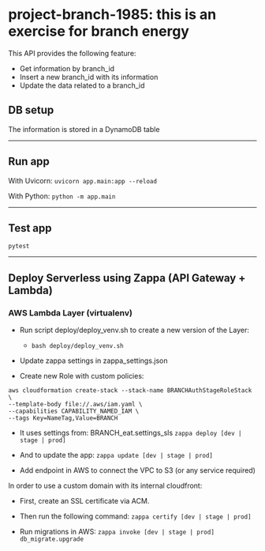 # project-branch-1985: this is an exercise for branch energy
This API provides the following feature:
- Get information by branch_id
- Insert a new branch_id with its information
- Update the data related to a branch_id

## DB setup
The information is stored in a DynamoDB table

---

## Run app
With Uvicorn:
`uvicorn app.main:app --reload`

With Python:
`python -m app.main`

---

## Test app
`pytest`

---

## Deploy Serverless using Zappa (API Gateway + Lambda)

### AWS Lambda Layer (virtualenv) 
 - Run script deploy/deploy_venv.sh to create a new version of the Layer:
   - `bash deploy/deploy_venv.sh`

- Update zappa settings in zappa_settings.json

- Create new Role with custom policies:
```
aws cloudformation create-stack --stack-name BRANCHAuthStageRoleStack \
--template-body file://.aws/iam.yaml \
--capabilities CAPABILITY_NAMED_IAM \
--tags Key=NameTag,Value=BRANCH
```

- It uses settings from: BRANCH_eat.settings_sls
`zappa deploy [dev | stage | prod]`

- And to update the app:
`zappa update [dev | stage | prod]`

- Add endpoint in AWS to connect the VPC to S3 (or any service required)

In order to use a custom domain with its internal cloudfront:
- First, create an SSL certificate via ACM.
- Then run the following command:
`zappa certify [dev | stage | prod]`

- Run migrations in AWS:
`zappa invoke [dev | stage | prod] db_migrate.upgrade`
